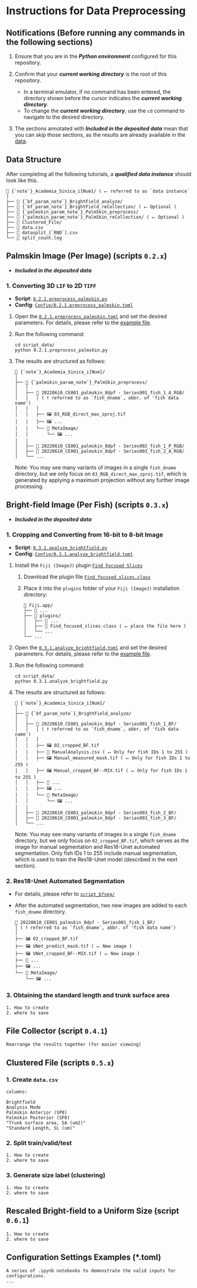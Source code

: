 # Instructions for Data Preprocessing

## Notifications (Before running any commands in the following sections)

1. Ensure that you are in the ***Python environment*** configured for this repository.
2. Confirm that your ***current working directory*** is the root of this repository.

     - In a terminal emulator, if no command has been entered, the directory shown before the cursor indicates the ***current working directory***.
     - To change the ***current working directory***, use the `cd` command to navigate to the desired directory.

3. The sections annotated with ***Included in the deposited data*** mean that you can skip those sections, as the results are already available in the [data][data_repo].

## Data Structure

After completing all the following tutorials, a ***qualified data instance*** should look like this.

```text
📂 {`note`}_Academia_Sinica_i[Num]/ ( ⭠ referred to as `data instance` )
├── 📂 {`bf_param_note`}_BrightField_analyze/
├── 📂 {`bf_param_note`}_BrightField_reCollection/ ( ⭠ Optional )
├── 📂 {`palmskin_param_note`}_PalmSkin_preprocess/
├── 📂 {`palmskin_param_note`}_PalmSkin_reCollection/ ( ⭠ Optional )
├── 📂 Clustered_File/
├── 📄 data.csv
├── 📄 datasplit_[`RND`].csv
└── 📄 split_count.log
```

## Palmskin Image (Per Image) (scripts `0.2.x`)

- ***Included in the deposited data***

### 1. Converting 3D `LIF` to 2D `TIFF`

- **Script**: [`0.2.1.preprocess_palmskin.py`][SCRIPT-0.2.1]
- **Config**: [`Config/0.2.1.preprocess_palmskin.toml`][TOML-0.2.1]

1. Open the [`0.2.1.preprocess_palmskin.toml`][TOML-0.2.1] and set the desired parameters. For details, please refer to the [example file][EXAMPLE_CONFIG-0.2.1].
2. Run the following command:

    ```shell
    cd script_data/
    python 0.2.1.preprocess_palmskin.py
    ```

3. The results are structured as follows:

    ```text
    📂 {`note`}_Academia_Sinica_i[Num]/
    │
    ├── 📂 {`palmskin_param_note`}_PalmSkin_preprocess/
    │   │
    │   ├── 📂 20220610_CE001_palmskin_8dpf - Series001_fish_1_A_RGB/
    │   │   │ ( ⭡ referred to as `fish_dname`, abbr. of 'fish data name')
    │   │   │
    │   │   ├── 🖼️ 03_RGB_direct_max_zproj.tif
    │   │   ├── 🖼️ ...
    │   │   └── 📂 MetaImage/
    │   │       └── 🖼️ ...
    │   │
    │   ├── 📂 20220610_CE001_palmskin_8dpf - Series002_fish_1_P_RGB/
    │   ├── 📂 20220610_CE001_palmskin_8dpf - Series003_fish_2_A_RGB/
    │   └── ...
    ```

    Note: You may see many variants of images in a single `fish_dname` directory, but we only focus on `03_RGB_direct_max_zproj.tif`, which is generated by applying a maximum projection without any further image processing.

## Bright-field Image (Per Fish)  (scripts `0.3.x`)

- ***Included in the deposited data***

### 1. Cropping and Converting from 16-bit to 8-bit Image

- **Script**: [`0.3.1.analyze_brightfield.py`][SCRIPT-0.3.1]
- **Config**: [`Config/0.3.1.analyze_brightfield.toml`][TOML-0.3.1]

1. Install the `Fiji (ImageJ)` plugin [`Find Focused Slices`](https://sites.google.com/site/qingzongtseng/find-focus)

   1. Download the plugin file [`Find_focused_slices.class`](https://github.com/qztseng/imagej_plugins/raw/master/current/Find_focused_slices.class)
   2. Place it into the `plugins` folder of your `Fiji (ImageJ)` installation directory:

        ```text
        📂 Fiji.app/
        ├── 📂 ...
        ├── 📂 plugins/
        │   ├── 📄 ...
        │   ├── 📄 Find_focused_slices.class ( ⭠ place the file here )
        │   └── ...
        └── ...
        ```

2. Open the [`0.3.1.analyze_brightfield.toml`][TOML-0.3.1] and set the desired parameters. For details, please refer to the [example file][EXAMPLE_CONFIG-0.3.1].
3. Run the following command:

    ```shell
    cd script_data/
    python 0.3.1.analyze_brightfield.py
    ```

4. The results are structured as follows:

    ```text
    📂 {`note`}_Academia_Sinica_i[Num]/
    │
    ├── 📂 {`bf_param_note`}_BrightField_analyze/
    │   │
    │   ├── 📂 20220610_CE001_palmskin_8dpf - Series001_fish_1_BF/
    │   │   │ ( ⭡ referred to as `fish_dname`, abbr. of 'fish data name')
    │   │   │
    │   │   ├── 🖼️ 02_cropped_BF.tif
    │   │   ├── 📄 ManualAnalysis.csv ( ⭠ Only for fish IDs 1 to 255 )
    │   │   ├── 🖼️ Manual_measured_mask.tif ( ⭠ Only for fish IDs 1 to 255 )
    │   │   ├── 🖼️ Manual_cropped_BF--MIX.tif ( ⭠ Only for fish IDs 1 to 255 )
    │   │   ├── 📄 ...
    │   │   ├── 🖼️ ...
    │   │   └── 📂 MetaImage/
    │   │       └── 🖼️ ...
    │   │
    │   ├── 📂 20220610_CE001_palmskin_8dpf - Series003_fish_2_BF/
    │   ├── 📂 20220610_CE001_palmskin_8dpf - Series003_fish_3_BF/
    │   └── ...
    ```

    Note: You may see many variants of images in a single `fish_dname` directory, but we only focus on `02_cropped_BF.tif`, which serves as the image for manual segmentation and Res18-Unet automated segmentation. Only fish IDs 1 to 255 include manual segmentation, which is used to train the Res18-Unet model (described in the next section).

### 2. Res18-Unet Automated Segmentation

- For details, please refer to [`script_bfseg/`](../script_bfseg/)
- After the automated segmentation, two new images are added to each `fish_dname` directory.

    ```text
    📂 20220610_CE001_palmskin_8dpf - Series001_fish_1_BF/
    │ ( ⭡ referred to as `fish_dname`, abbr. of 'fish data name')
    │
    ├── 🖼️ 02_cropped_BF.tif
    ├── 🖼️ UNet_predict_mask.tif ( ⭠ New image )
    ├── 🖼️ UNet_cropped_BF--MIX.tif ( ⭠ New image )
    ├── 📄 ...
    ├── 🖼️ ...
    └── 📂 MetaImage/
        └── 🖼️ ...
    ```

### 3. Obtaining the standard length and trunk surface area

```text
1. How to create
2. where to save
```

## File Collector (script `0.4.1`)

```text
Rearrange the results together (for easier viewing)
```

## Clustered File (scripts `0.5.x`)

### 1. Create `data.csv`

```text
columns:

Brightfield
Analysis Mode
Palmskin Anterior (SP8)
Palmskin Posterior (SP8)
"Trunk surface area, SA (um2)"
"Standard Length, SL (um)"
```

### 2. Split train/valid/test

```text
1. How to create
2. where to save
```

### 3. Generate size label (clustering)

```text
1. How to create
2. where to save
```

## Rescaled Bright-field to a Uniform Size (script `0.6.1`)

```text
1. How to create
2. where to save
```

## Configuration Settings Examples (*.toml)

```text
A series of .ipynb notebooks to demonstrate the valid inputs for configurations.
...
```

[data_repo]: https://data_repo

[SCRIPT-0.2.1]: 0.2.1.preprocess_palmskin.py
[TOML-0.2.1]: Config/0.2.1.preprocess_palmskin.toml
[EXAMPLE_CONFIG-0.2.1]: docs/examples/dl_config

[SCRIPT-0.3.1]: 0.3.1.analyze_brightfield.py
[TOML-0.3.1]: Config/0.3.1.analyze_brightfield.toml
[EXAMPLE_CONFIG-0.3.1]: docs/examples/dl_config